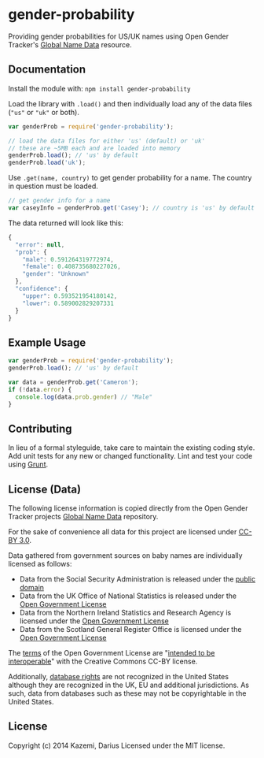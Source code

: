 # gender-probability

Providing gender probabilities for US/UK names using Open Gender Tracker's [Global Name Data](https://github.com/OpenGenderTracking/globalnamedata) resource.

## Documentation
Install the module with: `npm install gender-probability`

Load the library with `.load()` and then individually load any of the data files (`"us"` or `"uk"` or both).

```javascript
var genderProb = require('gender-probability');

// load the data files for either 'us' (default) or 'uk'
// these are ~5MB each and are loaded into memory
genderProb.load(); // 'us' by default
genderProb.load('uk');
```

Use `.get(name, country)` to get gender probability for a name. The country in question must be loaded.

```javascript
// get gender info for a name
var caseyInfo = genderProb.get('Casey'); // country is 'us' by default
```

The data returned will look like this:

```javascript
{
  "error": null,
  "prob": {
    "male": 0.591264319772974,
    "female": 0.408735680227026,
    "gender": "Unknown"
  },
  "confidence": {
    "upper": 0.593521954180142,
    "lower": 0.589002829207331
  }
}
```

## Example Usage

```javascript
var genderProb = require('gender-probability');
genderProb.load(); // 'us' by default

var data = genderProb.get('Cameron');
if (!data.error) {
  console.log(data.prob.gender) // "Male"
}
```

## Contributing
In lieu of a formal styleguide, take care to maintain the existing coding style. Add unit tests for any new or changed functionality. Lint and test your code using [Grunt](http://gruntjs.com/).

## License (Data)

The following license information is copied directly from the Open Gender Tracker projects [Global Name Data](https://github.com/OpenGenderTracking/globalnamedata/blob/master/LICENSE.md) repository.

For the sake of convenience all data for this project are licensed under [CC-BY 3.0](http://creativecommons.org/licenses/by/3.0/).

Data gathered from government sources on baby names are individually licensed as follows:

* Data from the Social Security Administration is released under the [public domain](http://www.ssa.gov/policy/accessibility.html)
* Data from the UK Office of National Statistics is released under the [Open Government License](http://www.ons.gov.uk/ons/site-information/information/creative-commons-license/index.html)
* Data from the Northern Ireland Statistics and Research Agency is licensed under the [Open Government License](http://www.nisra.gov.uk/home/crowncopyright.asp.htm)
* Data from the Scotland General Register Office is licensed under the [Open Government License](http://www.gro-scotland.gov.uk/census/censushm/scotcen2/scotcen21/scotcen26.html)

The [terms](http://www.nationalarchives.gov.uk/doc/open-government-licence/) of the Open Government License are "[intended to be interoperable](http://wiki.creativecommons.org/Government_use_of_Creative_Commons#United_Kingdom)" with the Creative Commons CC-BY license.

Additionally, [database rights](http://en.wikipedia.org/wiki/Database_right) are not recognized in the United States although they are recognized in the UK, EU and additional jurisdictions. As such, data from databases such as these may not be copyrightable in the United States.

## License
Copyright (c) 2014 Kazemi, Darius
Licensed under the MIT license.
